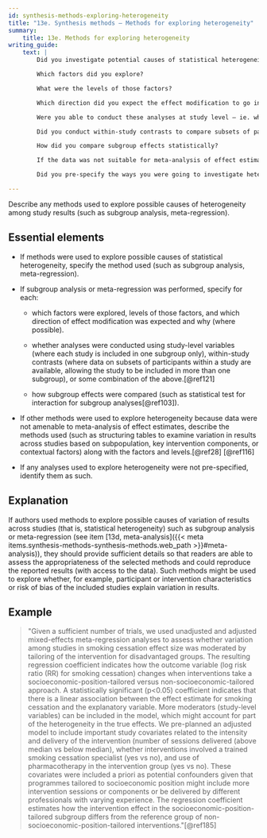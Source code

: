 ```yaml
---
id: synthesis-methods-exploring-heterogeneity
title: "13e. Synthesis methods – Methods for exploring heterogeneity"
summary: 
    title: 13e. Methods for exploring heterogeneity
writing_guide:
    text: |
        Did you investigate potential causes of statistical heterogeneity?  If so, report whether you used subgroup analysis or meta-regression 

        Which factors did you explore?  

        What were the levels of those factors?  

        Which direction did you expect the effect modification to go in and why?  

        Were you able to conduct these analyses at study level – ie. where each study is included in one subgroup only) 

        Did you conduct within-study contrasts to compare subsets of participants from different studies in more than one subgroup? 

        How did you compare subgroup effects statistically?   

        If the data was not suitable for meta-analysis of effect estimates, did you use another method to investigate statistical heterogeneity? For example, you could use structured tables to view variation in results across study sub-populations.   

        Did you pre-specify the ways you were going to investigate heterogeneity or decide after you had collected the data?  Report which investigations were pre-specified and which were decided on later 

---
```


Describe any methods used to explore possible causes of heterogeneity among study results (such as subgroup analysis, meta-regression).

## Essential elements

-   If methods were used to explore possible causes of statistical
    heterogeneity, specify the method used (such as subgroup analysis,
    meta-regression).

-   If subgroup analysis or meta-regression was performed, specify for
    each:

    -   which factors were explored, levels of those factors, and which
        direction of effect modification was expected and why (where
        possible).

    -   whether analyses were conducted using study-level variables
        (where each study is included in one subgroup only),
        within-study contrasts (where data on subsets of participants
        within a study are available, allowing the study to be included
        in more than one subgroup), or some combination of the
        above.[@ref121]

    -   how subgroup effects were compared (such as statistical test for
        interaction for subgroup analyses[@ref103]).

-   If other methods were used to explore heterogeneity because data
    were not amenable to meta-analysis of effect estimates, describe the
    methods used (such as structuring tables to examine variation in
    results across studies based on subpopulation, key intervention
    components, or contextual factors) along with the factors and
    levels.[@ref28] [@ref116]

-   If any analyses used to explore heterogeneity were not
    pre-specified, identify them as such.

## Explanation

If authors used methods to explore possible causes of
variation of results across studies (that is, statistical heterogeneity)
such as subgroup analysis or meta-regression (see item [13d, meta-analysis]({{< meta items.synthesis-methods-synthesis-methods.web_path >}}#meta-analysis)), they should provide sufficient
details so that readers are able to assess the appropriateness of the
selected methods and could reproduce the reported results (with access
to the data). Such methods might be used to explore whether, for
example, participant or intervention characteristics or risk of bias of
the included studies explain variation in results.

## Example

> "Given a sufficient number of trials, we used unadjusted and adjusted
mixed-effects meta-regression analyses to assess whether variation among
studies in smoking cessation effect size was moderated by tailoring of
the intervention for disadvantaged groups. The resulting regression
coefficient indicates how the outcome variable (log risk ratio (RR) for
smoking cessation) changes when interventions take a
socioeconomic-position-tailored versus non-socioeconomic-tailored
approach. A statistically significant (p\<0.05) coefficient indicates
that there is a linear association between the effect estimate for
smoking cessation and the explanatory variable. More moderators
(study-level variables) can be included in the model, which might
account for part of the heterogeneity in the true effects. We
pre-planned an adjusted model to include important study covariates
related to the intensity and delivery of the intervention (number of
sessions delivered (above median vs below median), whether interventions
involved a trained smoking cessation specialist (yes vs no), and use of
pharmacotherapy in the intervention group (yes vs no). These covariates
were included a priori as potential confounders given that programmes
tailored to socioeconomic position might include more intervention
sessions or components or be delivered by different professionals with
varying experience. The regression coefficient estimates how the
intervention effect in the socioeconomic-position-tailored subgroup
differs from the reference group of non-socioeconomic-position-tailored
interventions."[@ref185]